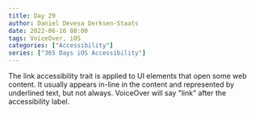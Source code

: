 ```yaml
---
title: Day 29
author: Daniel Devesa Derksen-Staats
date: 2022-06-16 08:00
tags: VoiceOver, iOS
categories: ["Accessibility"]
series: ["365 Days iOS Accessibility"]
---
```


The link accessibility trait is applied to UI elements that open some web content. It usually appears in-line in the content and represented by underlined text, but not always. VoiceOver will say "link" after the accessibility label.